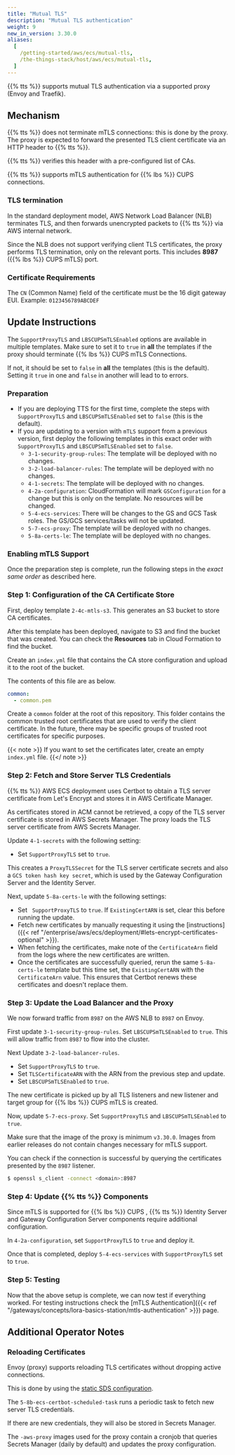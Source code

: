 ```yaml
---
title: "Mutual TLS"
description: "Mutual TLS authentication"
weight: 9
new_in_version: 3.30.0
aliases:
  [
    /getting-started/aws/ecs/mutual-tls,
    /the-things-stack/host/aws/ecs/mutual-tls,
  ]
---
```


{{% tts %}} supports mutual TLS authentication via a supported proxy (Envoy and Traefik).

<!--more-->

## Mechanism

{{% tts %}} does not terminate mTLS connections: this is done by the proxy. The proxy is expected to forward the presented TLS client certificate via an HTTP header to {{% tts %}}.

{{% tts %}} verifies this header with a pre-configured list of CAs.

{{% tts %}} supports mTLS authentication for {{% lbs %}} CUPS connections.

### TLS termination

In the standard deployment model, AWS Network Load Balancer (NLB) terminates TLS, and then forwards unencrypted packets to {{% tts %}} via AWS internal network.

Since the NLB does not support verifying client TLS certificates, the proxy performs TLS termination, only on the relevant ports. This includes **8987** ({{% lbs %}} CUPS mTLS) port.

### Certificate Requirements

The `CN` (Common Name) field of the certificate must be the 16 digit gateway EUI. Example: `0123456789ABCDEF`

## Update Instructions

The `SupportProxyTLS` and `LBSCUPSmTLSEnabled` options are available in multiple templates. Make sure to set it to `true` in **all** the templates if the proxy should terminate {{% lbs %}} CUPS mTLS Connections.

If not, it should be set to `false` in **all** the templates (this is the default). Setting it `true` in one and `false` in another will lead to to errors.

### Preparation

- If you are deploying TTS for the first time, complete the steps with `SupportProxyTLS` and `LBSCUPSmTLSEnabled` set to `false` (this is the default).
- If you are updating to a version with `mTLS` support from a previous version, first deploy the following templates in this exact order with `SupportProxyTLS` and `LBSCUPSmTLSEnabled` set to `false`.
  - `3-1-security-group-rules`: The template will be deployed with no changes.
  - `3-2-load-balancer-rules`: The template will be deployed with no changes.
  - `4-1-secrets`: The template will be deployed with no changes.
  - `4-2a-configuration`: CloudFormation will mark `GSConfiguration` for a change but this is only on the template. No resources will be changed.
  - `5-4-ecs-services`: There will be changes to the GS and GCS Task roles. The GS/GCS services/tasks will not be updated.
  - `5-7-ecs-proxy`: The template will be deployed with no changes.
  - `5-8a-certs-le`: The template will be deployed with no changes.

### Enabling mTLS Support

Once the preparation step is complete, run the following steps in the _exact same order_ as described here.

### Step 1: Configuration of the CA Certificate Store

First, deploy template `2-4c-mtls-s3`. This generates an S3 bucket to store CA certificates.

After this template has been deployed, navigate to S3 and find the bucket that was created. You can check the **Resources** tab in Cloud Formation to find the bucket.

Create an `index.yml` file that contains the CA store configuration and upload it to the root of the bucket.

The contents of this file are as below.

```yaml
common:
  - common.pem
```

Create a `common` folder at the root of this repository. This folder contains the common trusted root certificates that are used to verify the client certificate. In the future, there may be specific groups of trusted root certificates for specific purposes.

{{< note >}}
If you want to set the certificates later, create an empty `index.yml` file.
{{</ note >}}

### Step 2: Fetch and Store Server TLS Credentials

{{% tts %}} AWS ECS deployment uses Certbot to obtain a TLS server certificate from Let's Encrypt and stores it in AWS Certificate Manager.

As certificates stored in ACM cannot be retrieved, a copy of the TLS server certificate is stored in AWS Secrets Manager. The proxy loads the TLS server certificate from AWS Secrets Manager.

Update `4-1-secrets` with the following setting:

- Set `SupportProxyTLS` set to `true`.

This creates a `ProxyTLSSecret` for the TLS server certificate secrets and also a `GCS token hash key secret`, which is used by the Gateway Configuration Server and the Identity Server.

Next, update `5-8a-certs-le` with the following settings:

- Set ` SupportProxyTLS` to `true`. If `ExistingCertARN` is set, clear this before running the update.
- Fetch new certificates by manually requesting it using the [instructions]({{< ref "/enterprise/aws/ecs/deployment/#lets-encrypt-certificates-optional" >}}).
- When fetching the certificates, make note of the `CertificateArn` field from the logs where the new certificates are written.
- Once the certificates are successfully queried, rerun the same `5-8a-certs-le` template but this time set, the `ExistingCertARN` with the `CertificateArn` value. This ensures that Certbot renews these certificates and doesn't replace them.

### Step 3: Update the Load Balancer and the Proxy

We now forward traffic from `8987` on the AWS NLB to `8987` on Envoy.

First update `3-1-security-group-rules`. Set `LBSCUPSmTLSEnabled` to `true`. This will allow traffic from `8987` to flow into the cluster.

Next Update `3-2-load-balancer-rules`.

- Set `SupportProxyTLS` to `true`.
- Set `TLSCertificateARN` with the ARN from the previous step and update.
- Set `LBSCUPSmTLSEnabled` to `true`.

The new certificate is picked up by all TLS listeners and new listener and target group for {{% lbs %}} CUPS mTLS is created.

Now, update `5-7-ecs-proxy`. Set `SupportProxyTLS` and `LBSCUPSmTLSEnabled` to `true`.

Make sure that the image of the proxy is minimum `v3.30.0`. Images from earlier releases do not contain changes necessary for mTLS support.

You can check if the connection is successful by querying the certificates presented by the `8987` listener.

```bash
$ openssl s_client -connect <domain>:8987
```

### Step 4: Update {{% tts %}} Components

Since mTLS is supported for {{% lbs %}} CUPS , {{% tts %}} Identity Server and Gateway Configuration Server components require additional configuration.

In `4-2a-configuration`, set `SupportProxyTLS` to `true` and deploy it.

Once that is completed, deploy `5-4-ecs-services` with `SupportProxyTLS` set to `true`.

### Step 5: Testing

Now that the above setup is complete, we can now test if everything worked. For testing instructions check the [mTLS Authentication]({{< ref "/gateways/concepts/lora-basics-station/mtls-authentication" >}}) page.

## Additional Operator Notes

### Reloading Certificates

Envoy (proxy) supports reloading TLS certificates without dropping active connections.

This is done by using the [static SDS configuration](https://www.envoyproxy.io/docs/envoy/latest/configuration/security/secret#example-three-certificate-rotation-for-xds-grpc-connection).

The `5-8b-ecs-certbot-scheduled-task` runs a periodic task to fetch new server TLS credentials.

If there are new credentials, they will also be stored in Secrets Manager.

The `-aws-proxy` images used for the proxy contain a cronjob that queries Secrets Manager (daily by default) and updates the proxy configuration.
